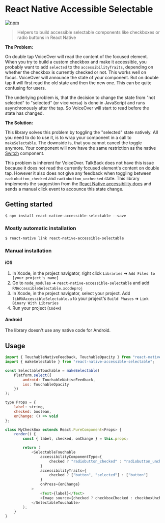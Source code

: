 # React Native Accessible Selectable

[![npm](https://img.shields.io/npm/v/react-native-accessible-selectable.svg)](https://www.npmjs.com/package/react-native-accessible-selectable)

> Helpers to build accessible selectable components like checkboxes or radio buttons in React Native

**The Problem:**

On double tap VoiceOver will read the content of the focused element. When you try to build a custom checkbox and make it accessible, you probably want to add `selected` to the `accessibilityTraits`, depending on whether the checkbox is currently checked or not. This works well on focus. VoiceOver will announce the state of your component. But on double tap it will first read the old state and then the new one. This can be quite confusing for users.

The underlying problem is, that the decision to change the state from "not selected" to "selected" (or vice versa) is done in JavaScript and runs asynchronously after the tap. So VoiceOver will start to read before the state has changed.

**The Solution:**

This library solves this problem by toggling the "selected" state natively. All you need to do to use it, is to wrap your component in a call to `makeSelectable`. The downside is, that you cannot cancel the toggle anymore. Your component will now have the same restriction as the native [Switch](https://facebook.github.io/react-native/docs/switch.html) component.

This problem is inherent for VoiceOver. TalkBack does not have this issue because it does not read the currently focused element's content on double tap. However it also does not give any feedback when toggling between `radiobutton_checked` and `radiobutton_unchecked` state. This library implements the suggestion from the [React Native accessibility docs](http://facebook.github.io/react-native/docs/accessibility.html#sending-accessibility-events-android) and sends a manual click event to accounce this state change.

## Getting started

`$ npm install react-native-accessible-selectable --save`

### Mostly automatic installation

`$ react-native link react-native-accessible-selectable`

### Manual installation

#### iOS

1.  In Xcode, in the project navigator, right click `Libraries` ➜ `Add Files to [your project's name]`
2.  Go to `node_modules` ➜ `react-native-accessible-selectable` and add `RNAccessibleSelectable.xcodeproj`
3.  In Xcode, in the project navigator, select your project. Add `libRNAccessibleSelectable.a` to your project's `Build Phases` ➜ `Link Binary With Libraries`
4.  Run your project (`Cmd+R`)

#### Android

The library doesn't use any native code for Android.

## Usage

```js
import { TouchableNativeFeedback, TouchableOpacity } from "react-native";
import { makeSelectable } from "react-native-accessible-selectable";

const SelectableTouchable = makeSelectable(
    Platform.select({
        android: TouchableNativeFeedback,
        ios: TouchableOpacity
    })
);

type Props = {
    label: string,
    checked: boolean,
    onChange: () => void
};

class MyCheckBox extends React.PureComponent<Props> {
    render() {
        const { label, checked, onChange } = this.props;

        return (
            <SelectableTouchable
                accessibilityComponentType={
                    checked ? "radiobutton_checked" : "radiobutton_unchecked"
                }
                accessibilityTraits={
                    checked ? ["button", "selected"] : ["button"]
                }
                onPress={onChange}
            >
                <Text>{label}</Text>
                <Image source={checked ? checkboxChecked : checkboxUnchecked} />
            </SelectableTouchable>
        );
    }
}
```
